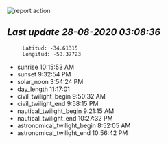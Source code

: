 ![report action](https://github.com/matiasz8/actions-for-reports/workflows/report%20action/badge.svg?branch=develop) 


## *****Last update 28-08-2020 03:08:36*****



		 Latitud: -34.61315
		 Longitud: -58.37723

 - sunrise 	 10:15:53 AM
 - sunset 	 9:32:54 PM
 - solar_noon 	 3:54:24 PM
 - day_length 	 11:17:01
 - civil_twilight_begin 	 9:50:32 AM
 - civil_twilight_end 	 9:58:15 PM
 - nautical_twilight_begin 	 9:21:15 AM
 - nautical_twilight_end 	 10:27:32 PM
 - astronomical_twilight_begin 	 8:52:05 AM
 - astronomical_twilight_end 	 10:56:42 PM
